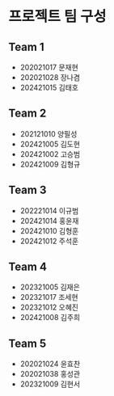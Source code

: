 # 프로젝트 팀 구성

## Team 1

- 202021017 문재현
- 202021028 장나겸
- 202421015 김태호

## Team 2

- 202121010 양필성
- 202421005 김도현
- 202421002 고승범
- 202421009 김형규

## Team 3

- 202221014 이규범
- 202421014 홍윤재
- 202421010 김형훈
- 202421012 주석훈

## Team 4

- 202321005 김재은
- 202321017 조세현
- 202321012 오혜진
- 202421008 김주희

## Team 5

- 202021024 윤효찬
- 202021038 홍성관
- 202321009 김현서
